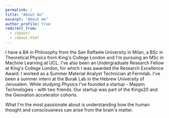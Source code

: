 ```yaml
---
permalink: /
title: "About me"
excerpt: "About me"
author_profile: true
redirect_from: 
  - /about/
  - /about.html
---
```


I have a BA in Philosophy from the San Raffaele University in Milan, a BSc in Theoretical Physics from King's College London and I'm pursuing an MSc in Machine Learning at UCL. I've also been an Undergraduate Research Fellow at King's College London, for which I was awarded the Research Excellence Award. I worked as a Summer Material Analyst Technician at Fermilab. I've been a summer intern at the Burak Lab in the Hebrew University of Jerusalem. While studying Physics I've founded a startup - Mappin Technologies - with two friends. Our startup was part of the Kings20 and the Geovation accelerator cohorts.

What I'm the most passionate about is understanding how the human thought and consciousness can arise from the brain's matter.


